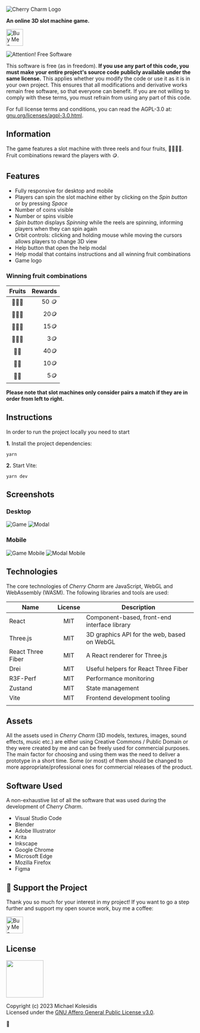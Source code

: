 ![Cherry Charm Logo](./public/images/logo.png)

**An online 3D slot machine game.**

<a href='https://ko-fi.com/michaelkolesidis' target='_blank'><img src='https://cdn.ko-fi.com/cdn/kofi1.png' style='border:0px;height:45px;' alt='Buy Me a Coffee at ko-fi.com' /></a>

![Attention! Free Software](./public/images/attention-free-software.png)

This software is free (as in freedom). **If you use any part of this code, you must make your entire project's source code publicly available under the same license.** This applies whether you modify the code or use it as it is in your own project. This ensures that all modifications and derivative works remain free software, so that everyone can benefit. If you are not willing to comply with these terms, you must refrain from using any part of this code.

For full license terms and conditions, you can read the AGPL-3.0 at: [gnu.org/licenses/agpl-3.0.html](https://www.gnu.org/licenses/agpl-3.0.html).

## Information

The game features a slot machine with three reels and four fruits, 🍒🍎🍌🍋. Fruit combinations reward the players with 🪙.

## Features

- Fully responsive for desktop and mobile
- Players can spin the slot machine either by clicking on the _Spin button_ or by pressing _Space_
- Number of coins visible
- Number or spins visible
- _Spin button_ displays _Spinning_ while the reels are spinning, informing players when they can spin again
- Orbit controls: clicking and holding mouse while moving the cursors allows players to change 3D view
- Help button that open the help modal
- Help modal that contains instructions and all winning fruit combinations
- Game logo

### Winning fruit combinations

| Fruits | Rewards |
| :----: | ------: |
| 🍒🍒🍒 |   50 🪙 |
| 🍎🍎🍎 |    20🪙 |
| 🍌🍌🍌 |    15🪙 |
| 🍋🍋🍋 |     3🪙 |
|  🍒🍒  |    40🪙 |
|  🍎🍎  |    10🪙 |
|  🍌🍌  |     5🪙 |

**Please note that slot machines only consider pairs a match if they are in order from left to right.**

## Instructions

In order to run the project locally you need to start

**1.** Install the project dependencies:

```
yarn
```

**2.** Start Vite:

```
yarn dev
```

## Screenshots

### Desktop

![Game](./screenshots/game.png)
![Modal](./screenshots/modal.png)

### Mobile

![Game Mobile](./screenshots/game_mobile.png)
![Modal Mobile](./screenshots/modal_mobile.png)

## Technologies

The core technologies of _Cherry Charm_ are JavaScript, WebGL and WebAssembly (WASM). The following libraries and tools are used:

| Name              | License | Description                                  |
| ----------------- | :-----: | -------------------------------------------- |
| React             |   MIT   | Component-based, front-end interface library |
| Three.js          |   MIT   | 3D graphics API for the web, based on WebGL  |
| React Three Fiber |   MIT   | A React renderer for Three.js                |
| Drei              |   MIT   | Useful helpers for React Three Fiber         |
| R3F-Perf          |   MIT   | Performance monitoring                       |
| Zustand           |   MIT   | State management                             |
| Vite              |   MIT   | Frontend development tooling                 |
|                   |         |                                              |

## Assets

All the assets used in _Cherry Charm_ (3D models, textures, images, sound effects, music etc.) are either using Creative Commons / Public Domain or they were created by me and can be freely used for commercial purposes. The main factor for choosing and using them was the need to deliver a prototype in a short time. Some (or most) of them should be changed to more appropriate/professional ones for commercial releases of the product.

## Software Used

A non-exhaustive list of all the software that was used during the development of _Cherry Charm_.

- Visual Studio Code
- Blender
- Adobe Illustrator
- Krita
- Inkscape
- Google Chrome
- Microsoft Edge
- Mozilla Firefox
- Figma

## 💖 Support the Project

Thank you so much for your interest in my project! If you want to go a step further and support my open source work, buy me a coffee:

<a href='https://ko-fi.com/michaelkolesidis' target='_blank'><img src='https://cdn.ko-fi.com/cdn/kofi1.png' style='border:0px;height:45px;' alt='Buy Me a Coffee at ko-fi.com' /></a>

## License

<a href="https://www.gnu.org/licenses/agpl-3.0.html"><img src="https://upload.wikimedia.org/wikipedia/commons/0/06/AGPLv3_Logo.svg" height="100px" /></a>

Copyright (c) 2023 Michael Kolesidis<br>
Licensed under the [GNU Affero General Public License v3.0](https://www.gnu.org/licenses/agpl-3.0.html).

🍒
